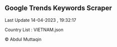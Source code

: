 

## Google Trends Keywords Scraper 
 
Last Update 14-04-2023 , 19:32:17

Country List :
VIETNAM.json



© Abdul Muttaqin 
